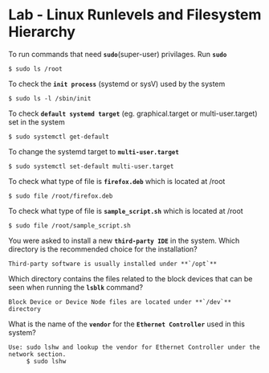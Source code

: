 # Lab - Linux Runlevels and Filesystem Hierarchy 
     

To run commands that need **`sudo`**(super-user) privilages. Run **`sudo`**
```
$ sudo ls /root
```

To check the **`init process`** (systemd or sysV) used by the system
```
$ sudo ls -l /sbin/init
```

To check **`default systemd target`** (eg. graphical.target or multi-user.target) set in the system
```
$ sudo systemctl get-default
```

To change the systemd target to **`multi-user.target`**
```
$ sudo systemctl set-default multi-user.target
```

To check what type of file is **`firefox.deb`** which is located at /root
```
$ sudo file /root/firefox.deb
```

To check what type of file is **`sample_script.sh`** which is located at /root
```
$ sudo file /root/sample_script.sh
```

You were asked to install a new **`third-party IDE`** in the system. Which directory  is the recommended choice for the installation?
```
Third-party software is usually installed under **`/opt`**
```

Which directory contains the files related to the block devices that can be seen when running the **`lsblk`** command?
```
Block Device or Device Node files are located under **`/dev`** directory
```

What is the name of the **`vendor`** for the **`Ethernet Controller`** used in this system?
```
Use: sudo lshw and lookup the vendor for Ethernet Controller under the network section.   
     $ sudo lshw
```





